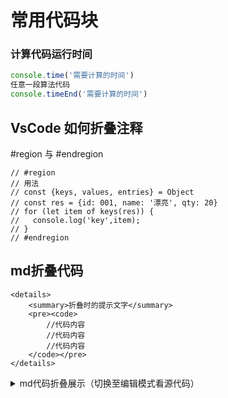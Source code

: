 # 常用代码块
### 计算代码运行时间
```js
console.time('需要计算的时间')
任意一段算法代码
console.timeEnd('需要计算的时间')
```


## VsCode 如何折叠注释
 #region 与 #endregion
```
// #region 
// 用法
// const {keys, values, entries} = Object
// const res = {id: 001, name: '漂亮', qty: 20}
// for (let item of keys(res)) {
//   console.log('key',item);
// }
// #endregion
```


## md折叠代码
```
<details> 
	<summary>折叠时的提示文字</summary> 
	<pre><code> 
		//代码内容
		//代码内容
		//代码内容
	</code></pre> 
</details>
```

<details> 
	<summary>md代码折叠展示（切换至编辑模式看源代码）</summary> 
	<pre><code> 
		//代码内容
		//代码内容
		//代码内容
	</code></pre> 
</details>


